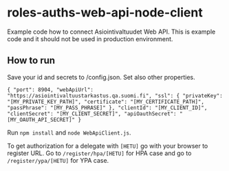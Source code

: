 # roles-auths-web-api-node-client

Example code how to connect Asiointivaltuudet Web API. This is example code and it should not be used in production environment.

How to run
----------
Save your id and secrets to /config.json. Set also other properties.

`{
    "port": 8904,
    "webApiUrl": "https://asiointivaltuustarkastus.qa.suomi.fi",
    "ssl": {
        "privateKey": "[MY_PRIVATE_KEY_PATH]",
        "certificate": "[MY_CERTIFICATE_PATH]",
        "passPhrase": "[MY_PASS_PHRASE]"
    },
    "clientId": "[MY_CLIENT_ID]",
    "clientSecret": "[MY_CLIENT_SECRET]",
    "apiOauthSecret": "[MY_OAUTH_API_SECRET]"
}`

Run `npm install` and `node WebApiClient.js`.

To get authorization for a delegate with `[HETU]` go with your browser to register URL. Go to `/register/hpa/[HETU]` for HPA case and go to `/register/ypa/[HETU]` for YPA case.
